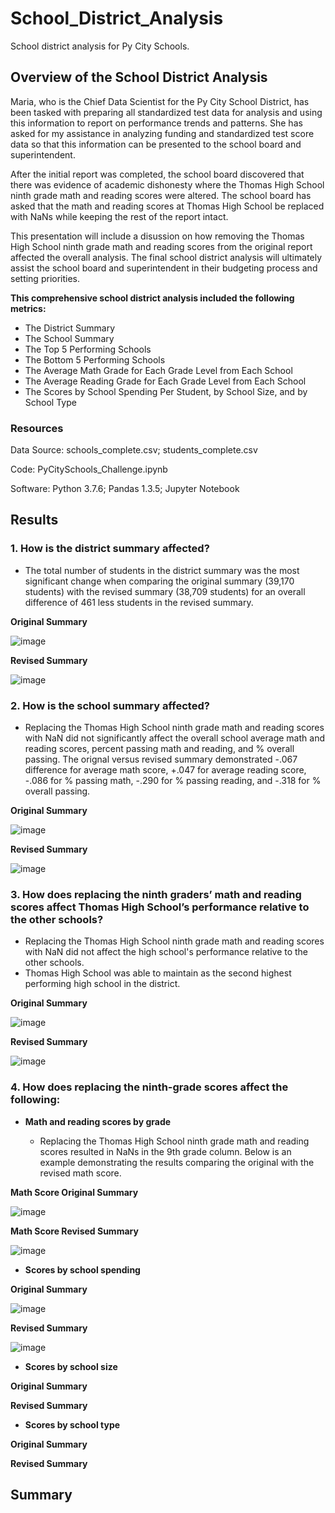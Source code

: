 # School_District_Analysis
School district analysis for Py City Schools.
## Overview of the School District Analysis
Maria, who is the Chief Data Scientist for the Py City School District, has been tasked with preparing all standardized test data for analysis and using this information to report on performance trends and patterns.  She has asked for my assistance in analyzing funding and standardized test score data so that this information can be presented to the school board and superintendent.

After the initial report was completed, the school board discovered that there was evidence of academic dishonesty where the Thomas High School ninth grade math and reading scores were altered.  The school board has asked that the math and reading scores at Thomas High School be replaced with NaNs while keeping the rest of the report intact.

This presentation will include a disussion on how removing the Thomas High School ninth grade math and reading scores from the original report affected the overall analysis.  The final school district analysis will ultimately assist the school board and superintendent in their budgeting process and setting priorities.

**This comprehensive school district analysis included the following metrics:**
* The District Summary
* The School Summary
* The Top 5 Performing Schools
* The Bottom 5 Performing Schools
* The Average Math Grade for Each Grade Level from Each School
* The Average Reading Grade for Each Grade Level from Each School
* The Scores by School Spending Per Student, by School Size, and by School Type

### Resources
Data Source: schools_complete.csv; students_complete.csv

Code: PyCitySchools_Challenge.ipynb

Software: Python 3.7.6; Pandas 1.3.5; Jupyter Notebook

## Results
### 1. How is the district summary affected?

* The total number of students in the district summary was the most significant change when comparing the original summary (39,170 students) with the revised summary (38,709 students) for an overall difference of 461 less students in the revised summary.

**Original Summary**

![image](https://user-images.githubusercontent.com/94148420/149846032-c2ba37b8-f52f-49ea-8093-cb6fe37bb62e.png)

**Revised Summary**

![image](https://user-images.githubusercontent.com/94148420/149845893-04d31948-b1df-42bb-8435-8ab6424a843d.png)

### 2. How is the school summary affected?

* Replacing the Thomas High School ninth grade math and reading scores with NaN did not significantly affect the overall school average math and reading scores, percent passing math and reading, and % overall passing.  The orignal versus revised summary demonstrated -.067 difference for average math score, +.047 for average reading score, -.086 for % passing math, -.290 for % passing reading, and -.318 for % overall passing.

**Original Summary**

![image](https://user-images.githubusercontent.com/94148420/149846913-b5b0520e-b500-49d3-8cb3-7b1ace53ffe9.png)

**Revised Summary**

![image](https://user-images.githubusercontent.com/94148420/149846637-48659107-28de-456e-83c0-cd2ab818a7b3.png)

### 3. How does replacing the ninth graders’ math and reading scores affect Thomas High School’s performance relative to the other schools?

* Replacing the Thomas High School ninth grade math and reading scores with NaN did not affect the high school's performance relative to the other schools.
* Thomas High School was able to maintain as the second highest performing high school in the district.

**Original Summary**

![image](https://user-images.githubusercontent.com/94148420/149848368-6b8a6f1f-46c7-4880-837e-aed892a0c637.png)

**Revised Summary**

![image](https://user-images.githubusercontent.com/94148420/149850229-a6ad7202-9310-4c5f-8241-db8cbc273c61.png)

### 4. How does replacing the ninth-grade scores affect the following:

* **Math and reading scores by grade**

  * Replacing the Thomas High School ninth grade math and reading scores resulted in NaNs in the 9th grade column.  Below is an example demonstrating the results comparing the original with the revised math score. 

**Math Score Original Summary**

![image](https://user-images.githubusercontent.com/94148420/149852807-3675e2a7-3ce4-49fb-93d7-627decd2adc0.png)

**Math Score Revised Summary**

![image](https://user-images.githubusercontent.com/94148420/149852911-73fa9b59-fa13-41ed-b9a2-6c8f35fdee5f.png)


* **Scores by school spending**



**Original Summary**

![image](https://user-images.githubusercontent.com/94148420/149852670-d2663ab3-2f30-4e6e-9519-f8e59f1cb8fa.png)

**Revised Summary**

![image](https://user-images.githubusercontent.com/94148420/149852583-495ddcfa-7a63-4b3b-b5a5-524da1e200af.png)



* **Scores by school size**

**Original Summary**


**Revised Summary**

* **Scores by school type**


**Original Summary**


**Revised Summary**


## Summary
